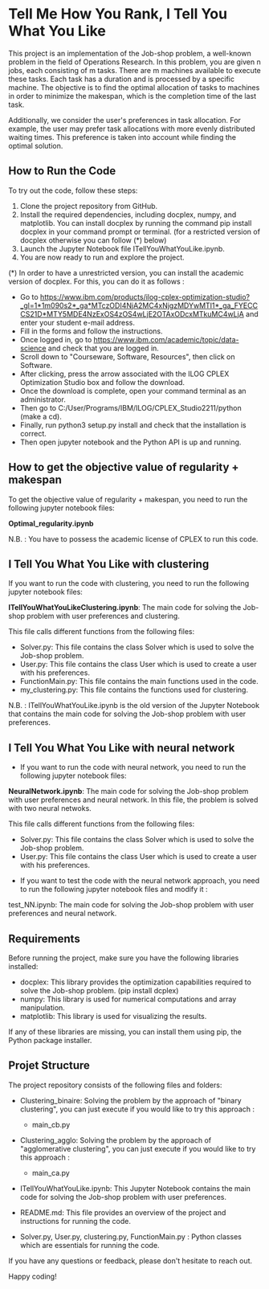 # **Tell Me How You Rank, I Tell You What You Like**

This project is an implementation of the Job-shop problem, a well-known problem in the field of Operations Research. In this problem, you are given n jobs, each consisting of m tasks. There are m machines available to execute these tasks. Each task has a duration and is processed by a specific machine. The objective is to find the optimal allocation of tasks to machines in order to minimize the makespan, which is the completion time of the last task.

Additionally, we consider the user's preferences in task allocation. For example, the user may prefer task allocations with more evenly distributed waiting times. This preference is taken into account while finding the optimal solution.

## How to Run the Code 

To  try out the code, follow these steps:

1. Clone the project repository from GitHub.
2. Install the required dependencies, including docplex, numpy, and matplotlib. You can install docplex by running the command pip install docplex in your command prompt or terminal. (for a restricted version of docplex otherwise you can follow (*) below)
3. Launch the Jupyter Notebook file ITellYouWhatYouLike.ipynb.
4. You are now ready to run and explore the project.

(*) In order to have a unrestricted version, you can install the academic version of docplex. For this, you can do it as follows : 
- Go to https://www.ibm.com/products/ilog-cplex-optimization-studio?_gl=1*1m090s2*_ga*MTczODI4NjA2MC4xNjgzMDYwMTI1*_ga_FYECCCS21D*MTY5MDE4NzExOS4zOS4wLjE2OTAxODcxMTkuMC4wLjA and enter your student e-mail address.
- Fill in the forms and follow the instructions.
- Once logged in, go to https://www.ibm.com/academic/topic/data-science and check that you are logged in.
- Scroll down to "Courseware, Software, Resources", then click on Software.
- After clicking, press the arrow associated with the ILOG CPLEX Optimization Studio box and follow the download.
- Once the download is complete, open your command terminal as an administrator.
- Then go to C:/User/Programs/IBM/ILOG/CPLEX_Studio2211/python (make a cd).
- Finally, run python3 setup.py install and check that the installation is correct.
- Then open jupyter notebook and the Python API is up and running.
## How to get the objective value of regularity + makespan

To get the objective value of regularity + makespan, you need to run the following jupyter notebook files:

**Optimal_regularity.ipynb**

N.B. : You have to possess the academic license of CPLEX to run this code.

## I Tell You What You Like with clustering

If you want to run the code with clustering, you need to run the following jupyter notebook files:

**ITellYouWhatYouLikeClustering.ipynb**: The main code for solving the Job-shop problem with user preferences and clustering.

This file calls different functions from the following files:
- Solver.py: This file contains the class Solver which is used to solve the Job-shop problem.
- User.py: This file contains the class User which is used to create a user with his preferences.
- FunctionMain.py: This file contains the main functions used in the code.
- my_clustering.py: This file contains the functions used for clustering.

N.B. : ITellYouWhatYouLike.ipynb is the old version of the Jupyter Notebook that contains the main code for solving the Job-shop problem with user preferences.

## I Tell You What You Like with neural network

* If you want to run the code with neural network, you need to run the following jupyter notebook files:

**NeuralNetwork.ipynb**: The main code for solving the Job-shop problem with user preferences and neural network.
In this file, the problem is solved with two neural netwoks. 

This file calls different functions from the following files:
- Solver.py: This file contains the class Solver which is used to solve the Job-shop problem.
- User.py: This file contains the class User which is used to create a user with his preferences.

* If you want to test the code with the neural network approach, you need to run the following jupyter notebook files and modify it :

test_NN.ipynb: The main code for solving the Job-shop problem with user preferences and neural network.


## Requirements 

Before running the project, make sure you have the following libraries installed:

- docplex: This library provides the optimization capabilities required to solve the Job-shop problem. (pip install dcplex)
- numpy: This library is used for numerical computations and array manipulation.
- matplotlib: This library is used for visualizing the results.

If any of these libraries are missing, you can install them using pip, the Python package installer.

## Projet Structure

The project repository consists of the following files and folders:

- Clustering_binaire: Solving the problem by the approach of "binary clustering", you can just execute if you would like to try this approach :
    - main_cb.py
- Clustering_agglo: Solving the problem by the approach of "agglomerative clustering", you can just execute if you would like to try this approach :
    - main_ca.py 

- ITellYouWhatYouLike.ipynb: This Jupyter Notebook contains the main code for solving the Job-shop problem with user preferences.
- README.md: This file provides an overview of the project and instructions for running the code.
- Solver.py, User.py, clustering.py, FunctionMain.py : Python classes which are essentials for running the code. 

If you have any questions or feedback, please don't hesitate to reach out.

Happy coding!
